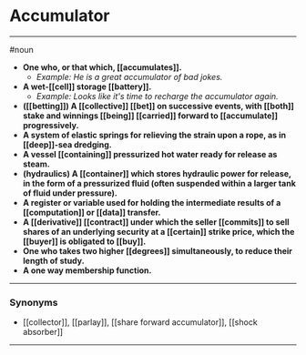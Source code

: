 # Accumulator
---
#noun
- **One who, or that which, [[accumulates]].**
	- _Example: He is a great accumulator of bad jokes._
- **A wet-[[cell]] storage [[battery]].**
	- _Example: Looks like it's time to recharge the accumulator again._
- **([[betting]]) A [[collective]] [[bet]] on successive events, with [[both]] stake and winnings [[being]] [[carried]] forward to [[accumulate]] progressively.**
- **A system of elastic springs for relieving the strain upon a rope, as in [[deep]]-sea dredging.**
- **A vessel [[containing]] pressurized hot water ready for release as steam.**
- **(hydraulics) A [[container]] which stores hydraulic power for release, in the form of a pressurized fluid (often suspended within a larger tank of fluid under pressure).**
- **A register or variable used for holding the intermediate results of a [[computation]] or [[data]] transfer.**
- **A [[derivative]] [[contract]] under which the seller [[commits]] to sell shares of an underlying security at a [[certain]] strike price, which the [[buyer]] is obligated to [[buy]].**
- **One who takes two higher [[degrees]] simultaneously, to reduce their length of study.**
- **A one way membership function.**
---
### Synonyms
- [[collector]], [[parlay]], [[share forward accumulator]], [[shock absorber]]
---
